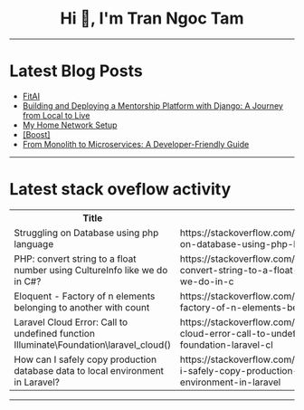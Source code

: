 <h1 align="center">Hi 👋, I'm Tran Ngoc Tam</h1>

---

# Latest Blog Posts 
<!-- BLOG-POST-LIST:START -->
- [FitAI](https://dev.to/sakshamm0507/fitai-1a68)
- [Building and Deploying a Mentorship Platform with Django: A Journey from Local to Live](https://dev.to/sanaipei/building-and-deploying-a-mentorship-platform-with-django-a-journey-from-local-to-live-1gfc)
- [My Home Network Setup](https://dev.to/silvanocerza/my-home-network-setup-4flo)
- [[Boost]](https://dev.to/sunilgitb/-41oh)
- [From Monolith to Microservices: A Developer-Friendly Guide](https://dev.to/lovestaco/from-monolith-to-microservices-a-developer-friendly-guide-1cfh)
<!-- BLOG-POST-LIST:END -->

---

# Latest stack oveflow activity
<table>
  <tr><th>Title</th><th>Link</th></tr>
  <!-- STACKOVERFLOW:START --><tr><td>Struggling on Database using php language</td><td>https://stackoverflow.com/questions/79526293/struggling-on-database-using-php-language</td></tr><tr><td>PHP: convert string to a float number using CultureInfo like we do in C#?</td><td>https://stackoverflow.com/questions/79526204/php-convert-string-to-a-float-number-using-cultureinfo-like-we-do-in-c</td></tr><tr><td>Eloquent - Factory of n elements belonging to another with count</td><td>https://stackoverflow.com/questions/79526201/eloquent-factory-of-n-elements-belonging-to-another-with-count</td></tr><tr><td>Laravel Cloud Error: Call to undefined function Illuminate\Foundation\laravel_cloud&lpar;&rpar;</td><td>https://stackoverflow.com/questions/79526162/laravel-cloud-error-call-to-undefined-function-illuminate-foundation-laravel-cl</td></tr><tr><td>How can I safely copy production database data to local environment in Laravel?</td><td>https://stackoverflow.com/questions/79526138/how-can-i-safely-copy-production-database-data-to-local-environment-in-laravel</td></tr><!-- STACKOVERFLOW:END -->
</table>

---


